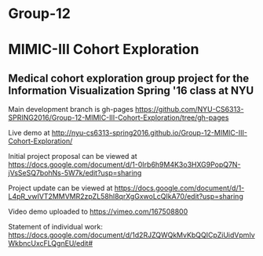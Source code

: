 # Group-12

# MIMIC-III Cohort Exploration

## Medical cohort exploration group project for the Information Visualization Spring '16 class at NYU

Main development branch is gh-pages https://github.com/NYU-CS6313-SPRING2016/Group-12-MIMIC-III-Cohort-Exploration/tree/gh-pages

Live demo at http://nyu-cs6313-spring2016.github.io/Group-12-MIMIC-III-Cohort-Exploration/

Initial project proposal can be viewed at https://docs.google.com/document/d/1-0Irb6h9M4K3o3HXG9PopQ7N-jVsSeSQ7bohNs-5W7k/edit?usp=sharing

Project update can be viewed at https://docs.google.com/document/d/1-L4pR_vwIVT2MMVMR2zpZL58hl8qrXgGxwoLcQIkA70/edit?usp=sharing

Video demo uploaded to https://vimeo.com/167508800

Statement of individual work: https://docs.google.com/document/d/1d2RJZQWQkMvKbQQICpZiUidVpmIvWkbncUxcFLQgnEU/edit#
